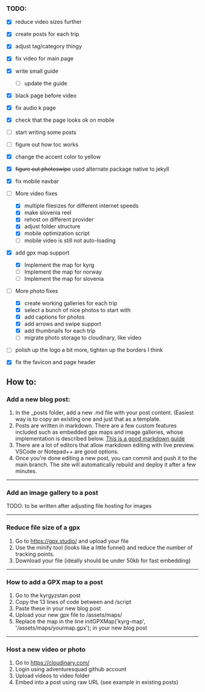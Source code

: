 
### TODO:
- [x] reduce video sizes further
- [x] create posts for each trip
- [x] adjust tag/category thingy
- [x] fix video for main page
- [x] write small guide
	- [ ] update the guide
- [x] black page before video
- [x] fix audio k page
- [x] check that the page looks ok on mobile
- [ ] start writing some posts
- [ ] figure out how toc works
- [x] change the accent color to yellow
- [x] <del>figure out photoswipe</del> used alternate package native to jekyll
- [x] fix mobile navbar

- [ ] More video fixes
	- [x] multiple filesizes for different internet speeds
	- [x] make slovenia reel
	- [x] rehost on different provider
	- [x] adjust folder structure
	- [x] mobile optimization script
 	- [ ] mobile video is still not auto-loading 

- [x] add gpx map support
	- [x] Implement the map for kyrg
    - [ ] Implement the map for norway
    - [ ] Implement the map for slovenia 
	
- [ ] More photo fixes
	- [x] create working galleries for each trip
	- [x] select a bunch of nice photos to start with
	- [x] add captions for photos
	- [x] add arrows and swipe support
	- [x] add thumbnails for each trip
    - [ ] migrate photo storage to cloudinary, like video

- [ ] polish up the logo a bit more, tighten up the borders I think
- [x] fix the favicon and page header




## How to:

### Add a new blog post:

1. In the _posts folder, add a new .md file with your post content. (Easiest way is to copy an existing one and just that as a template.
2. Posts are written in markdown. There are a few custom features included such as embedded gpx maps and image galleries, whose implementation is described below. [This is a good markdown guide](https://www.writethedocs.org/guide/writing/markdown/)
3. There are a lot of editors that allow markdown editing with live preview. VSCode or Notepad++ are good options.
4. Once you're done editing a new post, you can commit and push it to the main branch. The site will automatically rebuild and deploy it after a few minutes.

---
### Add an image gallery to a post
TODO: to be written after adjusting file hosting for images


---
### Reduce file size of a gpx
1. Go to https://gpx.studio/ and upload your file
2. Use the minify tool (looks like a little funnel) and reduce the number of tracking points.
3. Download your file (ideally should be under 50kb for fast embedding)

---
### How to add a GPX map to a post
1. Go to the kyrgyzstan post
2. Copy the 13 lines of code between <!-- Map Container --> and /script
3. Paste these in your new blog post
4. Upload your new gpx file to /assets/maps/
5. Replace the map in the line initGPXMap('kyrg-map', '/assets/maps/yourmap.gpx'); in your new blog post 

---
### Host a new video or photo 
1. Go to https://cloudinary.com/
2. Login using adventuresquad github account
3. Upload videos to video folder
4. Embed into a post using raw URL (see example in existing posts)






